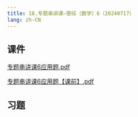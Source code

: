 ```yaml
---
title: 18.专题串讲课—管综（数学）6（20240717）
lang: zh-CN
---
```


## 课件
[专题串讲课6应用题.pdf](..%2F..%2Fpublic%2Fmath%2F2.%E6%95%B0%E5%AD%A6-%E6%AD%A3%E5%BC%8F%E8%AF%BE%2F18.%E4%B8%93%E9%A2%98%E4%B8%B2%E8%AE%B2%E8%AF%BE%E2%80%94%E7%AE%A1%E7%BB%BC%EF%BC%88%E6%95%B0%E5%AD%A6%EF%BC%896%EF%BC%8820240717%EF%BC%89%2F%E4%B8%93%E9%A2%98%E4%B8%B2%E8%AE%B2%E8%AF%BE6%E5%BA%94%E7%94%A8%E9%A2%98.pdf)

[专题串讲课6应用题【课前】.pdf](..%2F..%2Fpublic%2Fmath%2F2.%E6%95%B0%E5%AD%A6-%E6%AD%A3%E5%BC%8F%E8%AF%BE%2F18.%E4%B8%93%E9%A2%98%E4%B8%B2%E8%AE%B2%E8%AF%BE%E2%80%94%E7%AE%A1%E7%BB%BC%EF%BC%88%E6%95%B0%E5%AD%A6%EF%BC%896%EF%BC%8820240717%EF%BC%89%2F%E4%B8%93%E9%A2%98%E4%B8%B2%E8%AE%B2%E8%AF%BE6%E5%BA%94%E7%94%A8%E9%A2%98%E3%80%90%E8%AF%BE%E5%89%8D%E3%80%91.pdf)
## 习题
```



```


